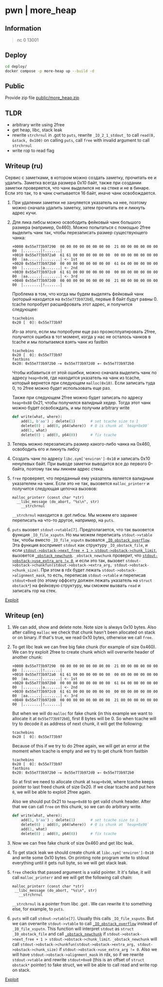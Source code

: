 # pwn | more_heap

## Information

> nc 0 13001

## Deploy

```sh
cd deploy/
docker compose -p more-heap up --build -d
```

## Public

Provide zip file [public/more_heap.zip](./public/more_heap.zip)

## TLDR

- arbitrary write using 2free
- get heap, libc, stack leak
- rewrite `strchrnul` in .got to `puts`, rewrite `_IO_2_1_stdout_` to call `read(0, &stack, 0x100)` on calling `puts`, call `free` with invalid argument to call `strchrnul`
- write rop to read flag

## Writeup (ru)

Сервис с заметками, в котором можно создать заметку, прочитать ее и удалить. Заметка всегда размера 0x10 байт, также при создании заметки проверяется, что чанк выделился не на стеке и не в бинаре. Если это так, то в чанк считывается 16 байт, иначе чанк освобождается. 

1. При удалении заметки не зануляется указатель на нее, поэтому можно сначала удалить заметку, затем прочитать ее и ликнуть адрес кучи.
2. Для лика либсы можно освободить фейковый чанк большого размера (например, 0x460). Можно попытаться с помощью 2free выделить чанк так, чтобы перезаписать размер существующего чанка:
    ```
    +0000 0x55e773b97290  00 00 00 00 00 00 00 00  21 00 00 00 00 00 00 00  │........│!.......│
    +0010 0x55e773b972a0  61 61 00 00 00 00 00 00  00 00 00 00 00 00 00 00  │aa......│........│ <- 1st
    +0020 0x55e773b972b0  00 00 00 00 00 00 00 00  61 04 00 00 00 00 00 00  │........│a.......│ <- 2nd
    +0030 0x55e773b972c0  61 61 00 00 00 00 00 00  00 00 00 00 00 00 00 00  │aa......│........│ <- 3rd
    +0040 0x55e773b972d0  00 00 00 00 00 00 00 00  21 00 00 00 00 00 00 00  │........│!.......│
    ```
    Проблема в том, что когда мы будем выделять фейковый чанк (который находится на `0x55e773b972b0`), первые 8 байт будут равны 0. tcache попробует расшифровать этот адрес, и получится следующее:
    ```
    tcachebins
    0x20 [  0]: 0x55e773b97
    ```
    Из-за этого, если мы попробуем еще раз проэксплуатировать 2free, получится ошибка в тот момент, когда у нас не осталось чанков в tcache и мы попытаемся взять чанк из fastbin
    ```
    tcachebins
    0x20 [  0]: 0x55e773b97
    fastbins
    0x20: 0x55e773b972b0 —▸ 0x55e773b972d0 ◂— 0x55e773b972b0
    ```
    Чтобы избавиться от этой ошибки, можно сначала выделить чанк по адресу `heap+0x90`, где находится указатель на чанк из tcache, который вернется при следующем `malloc(0x10)`. Если записать туда 0, то 2free можно будет использовать еще раз.

    Также при следующем 2free можно будет записать по адресу `heap+0x88` 0x21, чтобы получился валидный хедер. Тогда этот чанк можно будет освобождать, и мы получим arbitrary write
    ```py
    def write(what, where):
        add(1, b'aa') ; delete(1)       # set tcache size to 1
        delete(0) ; add(0, p64(where))  # 0 is chunk at `heap+0x90`
        add(1, what)
        delete(0) ; add(0, p64(0))      # fix tcache
    ```
3. Теперь можно перезаписать размер какого-либо чанка на 0x460, освободить его и ликнуть либсу
4. Создать чанк по адресу `libc.sym['environ']-0x10` и записать 0x10 ненулевых байт. При выводе заметки выводится все до первого 0-байта, поэтому так мы ликнем адрес стека.
5. `free` проверяет, что переданный ему указатель является валидным указателем на чанк. Если это не так, вызовется `malloc_printerr` и получится следующая цепочка вызовов:
   ```
   malloc_printerr (const char *str)
     __libc_message (do_abort, "%s\n", str)
       __strchrnul
   ```
   `__strchrnul` находится в .got либсы. Мы можем его заранее переписать на что-то другое, например, на `puts`. 
6. `puts` вызовет `stdout->vtable[7]`. Предполагается, что так вызовется функция `_IO_file_xsputn`. Но мы можем переписать `stdout->vtable` так, чтобы вместо `_IO_file_xsputn` вызвался [`_IO_obstack_overflow`](https://elixir.bootlin.com/glibc/glibc-2.35/source/libio/obprintf.c#L39). Эта функция воспримет `stdout` как структуру `_IO_obstack_file`, и если [`stdout->obstack->next_free + 1 > stdout->obstack->chunk_limit`](https://elixir.bootlin.com/glibc/glibc-2.35/source/malloc/obstack.h#L317), вызовется [`_obstack_newchunk`](https://elixir.bootlin.com/glibc/glibc-2.35/source/malloc/obstack.c#L245). `_obstack_newchunk` проверит, что [`stdout->obstack->use_extra_arg != 0`](https://elixir.bootlin.com/glibc/glibc-2.35/source/malloc/obstack.c#L121), и если это так, вызовет `stdout->obstack->chunkfun(stdout->obstack->extra_arg, stdout->obstack->chunk_size)`. При этом в rdx будет лежать `stdout->obstack->alignment_mask`, то есть, переписав `stdout->vtable` и переписав `stdout+0xe0` (по этому оффсету должен лежать указатель на `struct obstack*`) на фейковую структуру, мы сможем вызвать `read` и записать rop на стек.

[Exploit](./solve/sploit.py)

## Writeup (en)

1. We can add, show and delete note. Note size is always 0x10 bytes. Also after calling `malloc` we check that chunk hasn't been allocated on stack or on binary. If that's true, we read 0x10 bytes, otherwise we call `free`.
2. To get libc leak we can free big fake chunk (for example of size 0x460). We can try exploit 2free to create chunk which will overwrite header of another chunk:
    ```
    +0000 0x55e773b97290  00 00 00 00 00 00 00 00  21 00 00 00 00 00 00 00  │........│!.......│
    +0010 0x55e773b972a0  61 61 00 00 00 00 00 00  00 00 00 00 00 00 00 00  │aa......│........│ <- 1st
    +0020 0x55e773b972b0  00 00 00 00 00 00 00 00  61 04 00 00 00 00 00 00  │........│a.......│ <- 2nd
    +0030 0x55e773b972c0  61 61 00 00 00 00 00 00  00 00 00 00 00 00 00 00  │aa......│........│ <- 3rd
    +0040 0x55e773b972d0  00 00 00 00 00 00 00 00  21 00 00 00 00 00 00 00  │........│!.......│
    ```
    But when we will do `malloc` for fake chunk (in this example we want to allocate it at `0x55e773b972b0`), first 8 bytes will be 0. So when tcache will try to decode it as address of next chunk, it will get the following:
    ```
    tcachebins
    0x20 [  0]: 0x55e773b97
    ```
    Because of this if we try to do 2free again, we will get an error at the moment when tcache is empty and we try to get chunk from fastbin
    ```
    tcachebins
    0x20 [  0]: 0x55e773b97
    fastbins
    0x20: 0x55e773b972b0 —▸ 0x55e773b972d0 ◂— 0x55e773b972b0
    ```
    So at first we need to allocate chunk at `heap+0x90`, where tcache keeps pointer to last freed chunk of size 0x20. If we clear tcache and put here `0`, we will be able to exploit 2free again.

    Also we should put 0x21 to `heap+0x88` to get valid chunk header. After that we can call `free` on this chunk, so we can do arbitrary write.
    ```py
    def write(what, where):
        add(1, b'aa') ; delete(1)       # set tcache size to 1
        delete(0) ; add(0, p64(where))  # 0 is chunk at `heap+0x90`
        add(1, what)
        delete(0) ; add(0, p64(0))      # fix tcache
    ```
3. Now we can free fake chunk of size 0x460 and get libc leak.
4. To get stack leak we should create chunk at `libc.sym['environ']-0x10` and write some 0x10 bytes. On printing note program write to stdout everything until it gets null byte, so we will get stack leak.
5. `free` checks that passed argument is a valid pointer. It it's false, it will call `malloc_printerr` and we will get the following call chain:
    ```
   malloc_printerr (const char *str)
     __libc_message (do_abort, "%s\n", str)
       __strchrnul
    ```
    `__strchrnul` is a pointer from libc .got . We can rewrite it to something else, for example, to `puts`.
6. `puts` will call `stdout->vtable[7]`. Usually this calls `_IO_file_xsputn`. But we can overwrite `stdout->vtable` to call [`_IO_obstack_overflow`](https://elixir.bootlin.com/glibc/glibc-2.35/source/libio/obprintf.c#L39) instead of `_IO_file_xsputn`. This function will interpret `stdout` as `struct _IO_obstack_file` and call [`_obstack_newchunk`](https://elixir.bootlin.com/glibc/glibc-2.35/source/malloc/obstack.c#L245) if `stdout->obstack->next_free + 1 > stdout->obstack->chunk_limit`. `_obstack_newchunk` will call `stdout->obstack->chunkfun(stdout->obstack->extra_arg, stdout->obstack->chunk_size)` if `stdout->obstack->use_extra_arg != 0`. Also we will have `stdout->obstack->alignment_mask` in rdx, so if we rewrite `stdout->vtable` and rewrite `stdout+0xe0` (this is an offset of `struct obstack*` pointer) to fake struct, we will be able to call read and write rop on stack.

[Exploit](./solve/sploit.py)